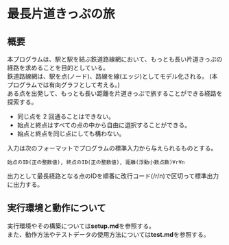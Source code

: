 # 最長片道きっぷの旅
## 概要
本プログラムは、駅と駅を結ぶ鉄道路線網において、もっとも長い片道きっぷの経路を求めることを目的としている。  
鉄道路線網は、駅を点(ノード)、路線を線(エッジ)としてモデル化される。 
(本プログラムでは有向グラフとして考える。)  
ある点を出発して、もっとも長い距離を片道きっぷで旅することができる経路を探索する。
- 同じ点を 2 回通ることはできない。
- 始点と終点はすべての点の中から自由に選択することができる。
- 始点と終点を同じ点にしても構わない。

入力は次のフォーマットでプログラムの標準入力から与えられるものとする。
```
始点のID(正の整数値), 終点のID(正の整数値), 距離(浮動小数点数)¥r¥n
```

出力として最長経路となる点のIDを順番に改行コード(/r/n)で区切って標準出力に出力する。

## 実行環境と動作について
実行環境やその構築については**setup.md**を参照する。  
また、動作方法やテストデータの使用方法については**test.md**を参照する。